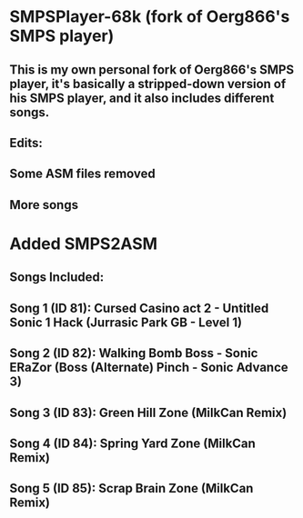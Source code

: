 # SMPSPlayer-68k (fork of Oerg866's SMPS player)
This is my own personal fork of Oerg866's SMPS player, it's basically a stripped-down version of his SMPS player, and it also includes different songs.
-------------------------------------------------
Edits:
-------------------------------------------------
Some ASM files removed
-------------------------------------------------
More songs
-------------------------------------------------
Added SMPS2ASM
=================================================
Songs Included:
-------------------------------------------------
Song 1 (ID 81): Cursed Casino act 2 - Untitled Sonic 1 Hack (Jurrasic Park GB - Level 1)
-------------------------------------------------
Song 2 (ID 82): Walking Bomb Boss - Sonic ERaZor (Boss (Alternate) Pinch - Sonic Advance 3)
-------------------------------------------------
Song 3 (ID 83): Green Hill Zone (MilkCan Remix)
-------------------------------------------------
Song 4 (ID 84): Spring Yard Zone (MilkCan Remix)
-------------------------------------------------
Song 5 (ID 85): Scrap Brain Zone (MilkCan Remix)
-------------------------------------------------
